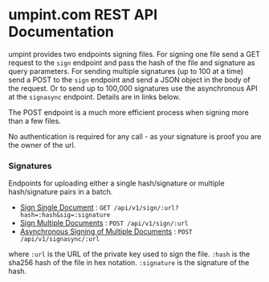 # umpint.com REST API Documentation

umpint provides two endpoints signing files. For signing one file send a GET request to the `sign` endpoint 
and pass the hash of the file and signature as query parameters. For sending multiple signatures (up to 
100 at a time) send a POST to the `sign` endpoint and send a JSON object in the body of the request. Or to send
 up to 100,000 signatures use the asynchronous API at the `signasync` endpoint. Details are in links below.

The POST endpoint is a much more efficient process when signing more than a few files.

No authentication is required for any call - as your signature is proof you are the owner of the url.

### Signatures

Endpoints for uploading either a single hash/signature or multiple hash/signature pairs in a batch.

* [Sign Single Document](single.md) : `GET /api/v1/sign/:url?hash=:hash&sig=:signature`
* [Sign Multiple Documents](batch_sign.md) : `POST /api/v1/sign/:url`
* [Asynchronous Signing of Multiple Documents](async_api.md) : `POST /api/v1/signasync/:url`

where `:url` is the URL of the private key used to sign the file.
      `:hash` is the sha256 hash of the file in hex notation.
      `:signature` is the signature of the hash.
